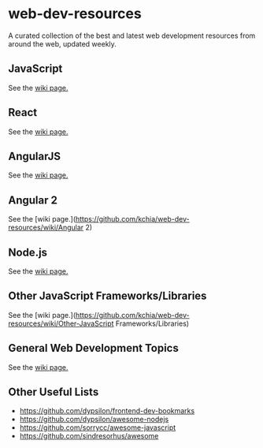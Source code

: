 # web-dev-resources
A curated collection of the best and latest web development resources from around the web, updated weekly.

## JavaScript
See the [wiki page.](https://github.com/kchia/web-dev-resources/wiki/JavaScript)

## React
See the [wiki page.](https://github.com/kchia/web-dev-resources/wiki/React)

## AngularJS
See the [wiki page.](https://github.com/kchia/web-dev-resources/wiki/AngularJS)

## Angular 2
See the [wiki page.](https://github.com/kchia/web-dev-resources/wiki/Angular 2)

## Node.js
See the [wiki page.](https://github.com/kchia/web-dev-resources/wiki/Node.js)

## Other JavaScript Frameworks/Libraries
See the [wiki page.](https://github.com/kchia/web-dev-resources/wiki/Other-JavaScript Frameworks/Libraries)

## General Web Development Topics
See the [wiki page.](https://github.com/kchia/web-dev-resources/wiki/General-Web-Development-Topics)

## Other Useful Lists
- https://github.com/dypsilon/frontend-dev-bookmarks
- https://github.com/dypsilon/awesome-nodejs
- https://github.com/sorrycc/awesome-javascript
- https://github.com/sindresorhus/awesome
